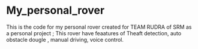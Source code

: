 # My_personal_rover
This is the code for my personal rover created for TEAM RUDRA of SRM as a personal project ; This rover have feaatures of Theaft detection, auto obstacle dougle , manual driving, voice control.
